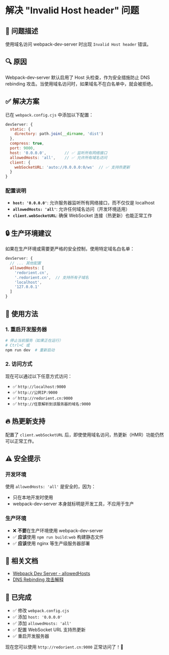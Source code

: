 # 解决 "Invalid Host header" 问题

## 🐛 问题描述

使用域名访问 webpack-dev-server 时出现 `Invalid Host header` 错误。

## 🔍 原因

Webpack-dev-server 默认启用了 Host 头检查，作为安全措施防止 DNS rebinding 攻击。当使用域名访问时，如果域名不在白名单中，就会被拒绝。

## ✅ 解决方案

已在 `webpack.config.cjs` 中添加以下配置：

```javascript
devServer: {
  static: {
    directory: path.join(__dirname, 'dist')
  },
  compress: true,
  port: 9000,
  host: '0.0.0.0',        // ✅ 监听所有网络接口
  allowedHosts: 'all',    // ✅ 允许所有域名访问
  client: {
    webSocketURL: 'auto://0.0.0.0:0/ws'  // ✅ 支持热更新
  }
}
```

### 配置说明

- **`host: '0.0.0.0'`**: 允许服务器监听所有网络接口，而不仅仅是 localhost
- **`allowedHosts: 'all'`**: 允许任何域名访问（开发环境适用）
- **`client.webSocketURL`**: 确保 WebSocket 连接（热更新）也能正常工作

## 🔒 生产环境建议

如果在生产环境或需要更严格的安全控制，使用特定域名白名单：

```javascript
devServer: {
  // ... 其他配置
  allowedHosts: [
    'redorient.cn',
    '.redorient.cn',  // 支持所有子域名
    'localhost',
    '127.0.0.1'
  ]
}
```

## 🚀 使用方法

### 1. 重启开发服务器

```bash
# 停止当前服务（如果正在运行）
# Ctrl+C 或
npm run dev  # 重新启动
```

### 2. 访问方式

现在可以通过以下任意方式访问：

- ✅ `http://localhost:9000`
- ✅ `http://公网IP:9000`
- ✅ `http://redorient.cn:9000`
- ✅ `http://任意解析到该服务器的域名:9000`

## 🔥 热更新支持

配置了 `client.webSocketURL` 后，即使使用域名访问，热更新（HMR）功能仍然可以正常工作。

## ⚠️ 安全提示

### 开发环境
使用 `allowedHosts: 'all'` 是安全的，因为：
- 只在本地开发时使用
- webpack-dev-server 本身就标明是开发工具，不应用于生产

### 生产环境
- ❌ **不要**在生产环境使用 webpack-dev-server
- ✅ **应该**使用 `npm run build:web` 构建静态文件
- ✅ **应该**使用 nginx 等生产级服务器部署

## 📝 相关文档

- [Webpack Dev Server - allowedHosts](https://webpack.js.org/configuration/dev-server/#devserverallowedhosts)
- [DNS Rebinding 攻击解释](https://en.wikipedia.org/wiki/DNS_rebinding)

## 🎯 已完成

- ✅ 修改 `webpack.config.cjs`
- ✅ 添加 `host: '0.0.0.0'`
- ✅ 添加 `allowedHosts: 'all'`
- ✅ 配置 WebSocket URL 支持热更新
- ✅ 重启开发服务器

现在您可以使用 `http://redorient.cn:9000` 正常访问了！🎉
